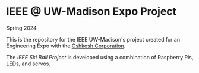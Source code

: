 # IEEE @ UW-Madison Expo Project
Spring 2024

This is the repository for the IEEE UW-Madison's project created for an Engineering Expo with the [Oshkosh Corporation](https://www.oshkoshcorp.com).

The *IEEE Ski Ball Project* is developed using a combination of Raspberry Pis, LEDs, and servos.
